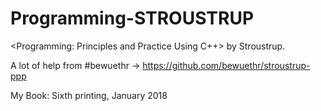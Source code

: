 # Programming-STROUSTRUP
<Programming: Principles and Practice Using C++> by Stroustrup.

A lot of help from #bewuethr -> https://github.com/bewuethr/stroustrup-ppp

My Book: Sixth printing, January 2018
